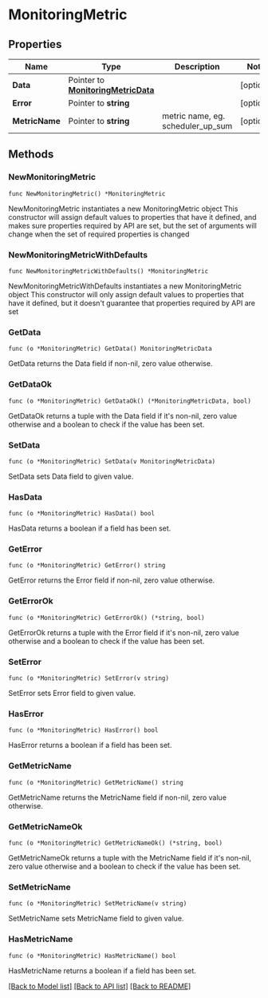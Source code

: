 # MonitoringMetric

## Properties

Name | Type | Description | Notes
------------ | ------------- | ------------- | -------------
**Data** | Pointer to [**MonitoringMetricData**](MonitoringMetricData.md) |  | [optional] 
**Error** | Pointer to **string** |  | [optional] 
**MetricName** | Pointer to **string** | metric name, eg. scheduler_up_sum | [optional] 

## Methods

### NewMonitoringMetric

`func NewMonitoringMetric() *MonitoringMetric`

NewMonitoringMetric instantiates a new MonitoringMetric object
This constructor will assign default values to properties that have it defined,
and makes sure properties required by API are set, but the set of arguments
will change when the set of required properties is changed

### NewMonitoringMetricWithDefaults

`func NewMonitoringMetricWithDefaults() *MonitoringMetric`

NewMonitoringMetricWithDefaults instantiates a new MonitoringMetric object
This constructor will only assign default values to properties that have it defined,
but it doesn't guarantee that properties required by API are set

### GetData

`func (o *MonitoringMetric) GetData() MonitoringMetricData`

GetData returns the Data field if non-nil, zero value otherwise.

### GetDataOk

`func (o *MonitoringMetric) GetDataOk() (*MonitoringMetricData, bool)`

GetDataOk returns a tuple with the Data field if it's non-nil, zero value otherwise
and a boolean to check if the value has been set.

### SetData

`func (o *MonitoringMetric) SetData(v MonitoringMetricData)`

SetData sets Data field to given value.

### HasData

`func (o *MonitoringMetric) HasData() bool`

HasData returns a boolean if a field has been set.

### GetError

`func (o *MonitoringMetric) GetError() string`

GetError returns the Error field if non-nil, zero value otherwise.

### GetErrorOk

`func (o *MonitoringMetric) GetErrorOk() (*string, bool)`

GetErrorOk returns a tuple with the Error field if it's non-nil, zero value otherwise
and a boolean to check if the value has been set.

### SetError

`func (o *MonitoringMetric) SetError(v string)`

SetError sets Error field to given value.

### HasError

`func (o *MonitoringMetric) HasError() bool`

HasError returns a boolean if a field has been set.

### GetMetricName

`func (o *MonitoringMetric) GetMetricName() string`

GetMetricName returns the MetricName field if non-nil, zero value otherwise.

### GetMetricNameOk

`func (o *MonitoringMetric) GetMetricNameOk() (*string, bool)`

GetMetricNameOk returns a tuple with the MetricName field if it's non-nil, zero value otherwise
and a boolean to check if the value has been set.

### SetMetricName

`func (o *MonitoringMetric) SetMetricName(v string)`

SetMetricName sets MetricName field to given value.

### HasMetricName

`func (o *MonitoringMetric) HasMetricName() bool`

HasMetricName returns a boolean if a field has been set.


[[Back to Model list]](../README.md#documentation-for-models) [[Back to API list]](../README.md#documentation-for-api-endpoints) [[Back to README]](../README.md)


